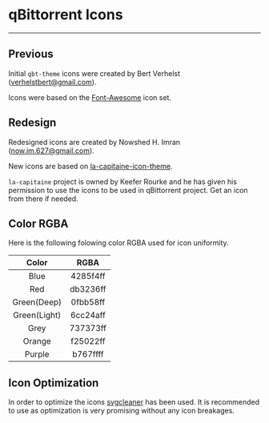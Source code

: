 # qBittorrent Icons
------------------------------------------

## Previous
Initial `qbt-theme` icons were created by Bert Verhelst (<verhelstbert@gmail.com>).

Icons were based on the [Font-Awesome](http://fontawesome.io/icons/) icon set.

## Redesign

Redesigned icons are created by Nowshed H. Imran (<now.im.627@gmail.com>).

New icons are based on [la-capitaine-icon-theme](https://github.com/keeferrourke/la-capitaine-icon-theme).

`la-capitaine` project is owned by Keefer Rourke and he has given his permission to use the icons to be used in qBittorrent project. Get an icon from there if needed.

## Color RGBA

Here is the following folowing color RGBA used for icon uniformity.

|     Color        |     RGBA         |
|:----------------:|:----------------:|
|     Blue         |     4285f4ff     |
|     Red          |     db3236ff     |
|     Green(Deep)  |     0fbb58ff     |
|     Green(Light) |     6cc24aff     |
|     Grey         |     737373ff     |
|     Orange       |     f25022ff     |
|     Purple       |     b767ffff     |

## Icon Optimization

In order to optimize the icons [svgcleaner](https://github.com/RazrFalcon/SVGCleaner) has been used.
It is recommended to use as optimization is very promising without any icon breakages.



